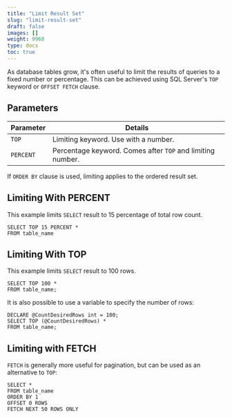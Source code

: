 ```yaml
---
title: "Limit Result Set"
slug: "limit-result-set"
draft: false
images: []
weight: 9960
type: docs
toc: true
---
```


As database tables grow, it's often useful to limit the results of queries to a fixed number or percentage. This can be achieved using SQL Server's `TOP` keyword or `OFFSET FETCH` clause.

## Parameters
| Parameter | Details |
| --------- | ------- |
| `TOP`     | Limiting keyword. Use with a number. |
| `PERCENT` | Percentage keyword. Comes after `TOP` and limiting number. |

If `ORDER BY` clause is used, limiting applies to the ordered result set.

## Limiting With PERCENT
This example limits `SELECT` result to 15 percentage of total row count.

    SELECT TOP 15 PERCENT *
    FROM table_name

## Limiting With TOP
This example limits `SELECT` result to 100 rows. 

    SELECT TOP 100 *
    FROM table_name;

It is also possible to use a variable to specify the number of rows:

    DECLARE @CountDesiredRows int = 100;
    SELECT TOP (@CountDesiredRows) *
    FROM table_name;

## Limiting with FETCH
<!-- if version [gte SQL Server 2012] -->
`FETCH` is generally more useful for pagination, but can be used as an alternative to `TOP`:

    SELECT *
    FROM table_name
    ORDER BY 1
    OFFSET 0 ROWS
    FETCH NEXT 50 ROWS ONLY
  
<!-- end version if -->

